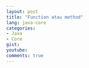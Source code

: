 ```yaml
---
layout: post
title: "Function atau method"
lang: java-core
categories:
- Java
- Core
gist: 
youtube: 
comments: true
---
```


